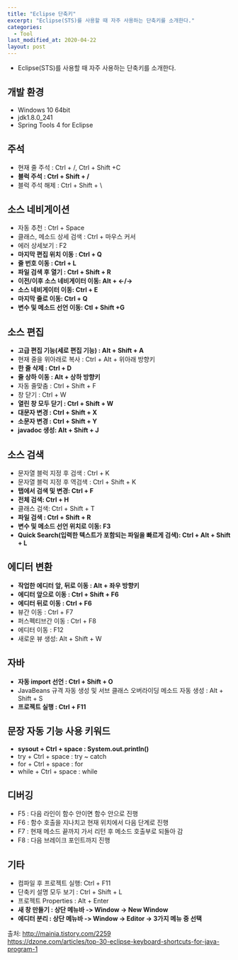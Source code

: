 ```yaml
---
title: "Eclipse 단축키"
excerpt: "Eclipse(STS)를 사용할 때 자주 사용하는 단축키를 소개한다."
categories:
  - Tool
last_modified_at: 2020-04-22
layout: post
---
```

- Eclipse(STS)를 사용할 때 자주 사용하는 단축키를 소개한다.



## 개발 환경
- Windows 10 64bit 
- jdk1.8.0_241
- Spring Tools 4 for Eclipse



## 주석
- 현재 줄 주석 : Ctrl + /, Ctrl + Shift +C
- **블럭 주석 : Ctrl + Shift + /** 
- 블럭 주석 해제 : Ctrl + Shift + \



## 소스 네비게이션 
- 자동 추천 : Ctrl + Space
- 클래스, 메소드 상세 검색 : Ctrl + 마우스 커서
- 에러 상세보기 : F2
- **마지막 편집 위치 이동 : Ctrl + Q**
- **줄 번호 이동 : Ctrl + L** 
- **파일 검색 후 열기 : Ctrl + Shift + R**
- **이전/이후 소스 네비게이터 이동: Alt + ←/→**
- **소스 네비게이터 이동: Ctrl + E**
- **마지막 줄로 이동: Ctrl + Q**
- **변수 및 메소드 선언 이동: Ctl + Shift  +G**



## 소스 편집 
- **고급 편집 기능(세로 편집 기능) : Alt + Shift + A**
- 현재 줄을 위아래로 복사 : Ctrl + Alt + 위아래 방향키
- **한 줄 삭제 : Ctrl + D**
- **줄 상하 이동 : Alt + 상하 방향키**
- 자동 줄맞춤 : Ctrl + Shift + F
- 창 닫기 : Ctrl + W
- **열린 창 모두 닫기 : Ctrl + Shift + W**
- **대문자 변경 : Ctrl + Shift + X**
- **소문자 변경 : Ctrl + Shift + Y**
- **javadoc 생성: Alt + Shift + J**



## 소스 검색
- 문자열 블럭 지정 후 검색 : Ctrl + K
- 문자열 블럭 지정 후 역검색 : Ctrl + Shift + K
- **탭에서 검색 및 변경: Ctrl + F**
- **전체 검색: Ctrl + H**
- 클래스 검색: Ctrl + Shift + T 
- **파일 검색 : Ctrl + Shift + R**
- **변수 및 메소드 선언 위치로 이동: F3**
- **Quick Search(입력한 텍스트가 포함되는 파일을 빠르게 검색): Ctrl + Alt + Shift + L**



## 에디터 변환
- **작업한 에디터 앞, 뒤로 이동 : Alt + 좌우 방향키**
- **에디터 앞으로 이동 : Ctrl + Shift + F6**
- **에디터 뒤로 이동 : Ctrl +  F6**
- 뷰간 이동 : Ctrl + F7
- 퍼스펙티브간 이동 : Ctrl + F8
- 에디터 이동 : F12
- 새로운 뷰 생성: Alt + Shift + W



## 자바
- **자동 import 선언 : Ctrl + Shift + O** 
- JavaBeans 규격 자동 생성 및 서브 클래스 오버라이딩 메소드 자동 생성  : Alt + Shift + S 
- **프로젝트 실행 : Ctrl + F11**



## 문장 자동 기능 사용 키워드 
- **sysout + Ctrl + space : System.out.println()**
- try  + Ctrl + space : try ~ catch
- for  + Ctrl + space : for
- while  + Ctrl + space : while



## 디버깅
- F5 : 다음 라인이 함수 안이면 함수 안으로 진행
- F6 : 함수 호출을 지나치고 현재 위치에서 다음 단계로 진행
- F7 : 현재 메소드 끝까지 가서 리턴 후 메소드 호출부로 되돌아 감
- F8 : 다음 브레이크 포인트까지 진행



## 기타
- 컴파일 후 프로젝트 실행: Ctrl + F11
- 단축키 설명 모두 보기 : Ctrl + Shift + L
- 프로젝트 Properties : Alt + Enter
- **새 창 만들기 :  상단 메뉴바 -> Window -> New Window**
- **에디터 분리 : 상단 메뉴바 -> Window -> Editor -> 3가지 메뉴 중 선택**

출처: <http://mainia.tistory.com/2259> <br>
<https://dzone.com/articles/top-30-eclipse-keyboard-shortcuts-for-java-program-1>

